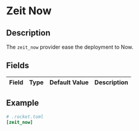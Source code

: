 # Zeit Now

## Description

The `zeit_now` provider ease the deployment to Now.

## Fields

| Field | Type | Default Value | Description |
| ----- | -----| ------------- |------------ |


## Example

```toml
# .rocket.toml
[zeit_now]
```
